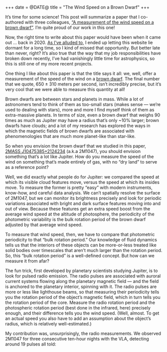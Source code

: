 +++
date = @DATE@
title = "The Wind Speed on a Brown Dwarf"
+++

It’s time for some science! This post will summarize a paper that I co-authored
with three colleagues, [“A measurement of the wind speed on a brown
dwarf”][avbw20]. I’m quite proud of our work in this one!

[avbw20]: https://ui.adsabs.harvard.edu/abs/2020Sci...368..169A

Now, the right time to write about this paper would have been when it came out …
back in 2020. [As I’ve alluded to][dormant], I ended up letting this website lie
dormant for a long time, so I kind of missed that opportunity. But better late
than never, right? It’s also true that the way that my job responsibilities have
broken down recently, I’ve had vanishingly little time for astrophysics, so this
is still one of my more recent projects.

[dormant]: ./new-wwt-tutorial.md

<!-- more -->

One thing I like about this paper is that the title says it all: we, well, offer
a measurement of the speed of the wind on a [brown dwarf]. The final number that
we quote, 650 ± 310 meters per second, isn’t incredibly precise, but it’s very
cool that we were able to measure this quantity at all!

[brown dwarf]: https://en.wikipedia.org/wiki/Brown_dwarf

Brown dwarfs are between stars and planets in mass. While a lot of astronomers
tend to think of them as too-small stars (makes sense — we’re used to dealing
with stars), more and more I find myself think of them as extra-massive planets.
In terms of size, even a brown dwarf that weighs 90 times as much as Jupiter may
have a radius that’s only ~10% larger; brown dwarfs have clouds; and a lot of my
research has explored the ways in which the magnetic fields of brown dwarfs are
associated with phenomenologies that are much more planet-like than star-like.

So when you envision the brown dwarf that we studied in this paper, [2MASS
J10475385+2124234][1047] (a.k.a 2M1047), you should envision something that’s a
lot like Jupiter. How do you measure the speed of the wind on something that’s
made entirely of gas, with no “dry land” to serve as a reference point?

[1047]: https://simbad.u-strasbg.fr/simbad/sim-id?protocol=html&Ident=2MASS+J10475385%2B2124234

Well, we did exactly what people do for Jupiter: we compared the speed at which
its visible cloud features move, versus the speed at which its insides move. To
measure the former is pretty “easy” with modern instruments, know-how, and
careful data analysis. We can’t spatially resolve the surface of 2M1047, but we
can monitor its brightness precisely and look for periodic variations associated
with bright and dark surface features moving into and out of view. Because these
features get an extra speed boost from the average wind speed at the altitude of
photosphere, the periodicity of the photometric variability is the bulk rotation
period of the brown dwarf adjusted by that average wind speed.

To measure that wind speed, then, we have to compare that photometric
periodicity to that “bulk rotation period.” Our knowledge of fluid dynamics
tells us that the interiors of these objects can be more-or-less treated like
solid bodies over timescales that aren’t much larger than the rotation period.
So, this “bulk rotation period” is a well-defined concept. But how can we
measure it from afar?

The fun trick, first developed by planetary scientists studying Jupiter, is to
look for pulsed radio emission. The radio pulses are associated with auroral
current systems flowing along the planetary magnetic field — and the field is
anchored to the planetary interior, spinning with it. The radio pulses are more
or less like lighthouse beams, so that measuring their periodicity tells you the
rotation period of the object’s magnetic field, which in turn tells you the
rotation period of the core. Measure the radio rotation period and the
photospheric rotation period (best done in the infrared, here) precisely enough,
and their difference tells you the wind speed. (Well, almost. To get an actual
speed you also have to add an assumption about the object’s radius, which is
relatively well-estimated.)

My contribution was, unsurprisingly, the radio measurements. We observed 2M1047
for three consecutive ten-hour nights with the VLA, detecting around 19 pulses
all told:


